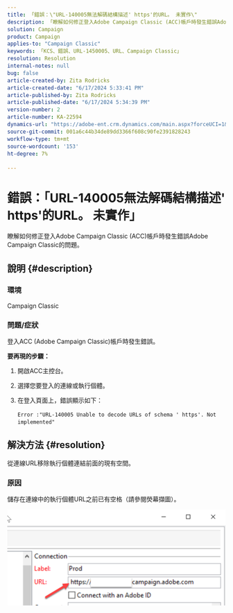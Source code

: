 ```yaml
---
title: 「錯誤：\"URL-140005無法解碼結構描述' https'的URL。 未實作\"
description: 「瞭解如何修正登入Adobe Campaign Classic (ACC)帳戶時發生錯誤Adobe Campaign Classic的問題。」
solution: Campaign
product: Campaign
applies-to: "Campaign Classic"
keywords: 「KCS、錯誤、URL-1450005、URL、Campaign Classic」
resolution: Resolution
internal-notes: null
bug: false
article-created-by: Zita Rodricks
article-created-date: "6/17/2024 5:33:41 PM"
article-published-by: Zita Rodricks
article-published-date: "6/17/2024 5:34:39 PM"
version-number: 2
article-number: KA-22594
dynamics-url: "https://adobe-ent.crm.dynamics.com/main.aspx?forceUCI=1&pagetype=entityrecord&etn=knowledgearticle&id=7979cab7-cf2c-ef11-840a-002248084fbb"
source-git-commit: 001a6c44b34de89dd3366f608c90fe2391828243
workflow-type: tm+mt
source-wordcount: '153'
ht-degree: 7%

---
```


# 錯誤：「URL-140005無法解碼結構描述&#39; https&#39;的URL。 未實作」


瞭解如何修正登入Adobe Campaign Classic (ACC)帳戶時發生錯誤Adobe Campaign Classic的問題。

## 說明 {#description}


### <b>環境</b>

Campaign Classic



### <b>問題/症狀</b>

登入ACC (Adobe Campaign Classic)帳戶時發生錯誤。



<b>要再現的步驟：</b>

1. 開啟ACC主控台。


2. 選擇您要登入的連線或執行個體。


3. 在登入頁面上，錯誤顯示如下：

   `Error :"URL-140005 Unable to decode URLs of schema ' https'. Not implemented"`



## 解決方法 {#resolution}


從連線URL移除執行個體連結前面的現有空間。

### <b>原因</b>

儲存在連線中的執行個體URL之前已有空格（請參閱熒幕擷圖）。

![](assets/9ee7e7a5-fc34-ee11-bdf4-6045bd006c82.png)
